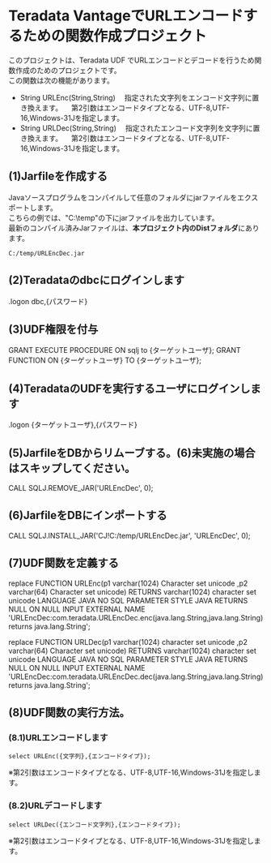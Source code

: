 # Teradata VantageでURLエンコードするための関数作成プロジェクト
このプロジェクトは、Teradata UDF でURLエンコードとデコードを行うため関数作成のためのプロジェクトです。  
この関数は次の機能があります。
- String URLEnc(String,String)
　指定された文字列をエンコード文字列に置き換えます。
　第2引数はエンコードタイプとなる、UTF-8,UTF-16,Windows-31Jを指定します。
- String URLDec(String,String)
　指定されたエンコード文字列を文字列に置き換えます。
　第2引数はエンコードタイプとなる、UTF-8,UTF-16,Windows-31Jを指定します。

## (1)Jarfileを作成する
Javaソースプログラムをコンパイルして任意のフォルダにjarファイルをエクスポートします。  
こちらの例では、"C:\temp"の下にjarファイルを出力しています。  
最新のコンパイル済みJarファイルは、**本プロジェクト内のDistフォルダ**にあります。

	C:/temp/URLEncDec.jar

## (2)Teradataのdbcにログインします

.logon dbc,{パスワード}

## (3)UDF権限を付与
GRANT EXECUTE PROCEDURE ON sqlj to {ターゲットユーザ};
GRANT FUNCTION  ON {ターゲットユーザ} TO {ターゲットユーザ};

## (4)TeradataのUDFを実行するユーザにログインします

.logon {ターゲットユーザ},{パスワード}

## (5)JarfileをDBからリムーブする。(6)未実施の場合はスキップしてください。
CALL SQLJ.REMOVE_JAR('URLEncDec', 0); 

## (6)JarfileをDBにインポートする

CALL SQLJ.INSTALL_JAR('CJ!C:/temp/URLEncDec.jar', 'URLEncDec', 0); 

## (7)UDF関数を定義する

replace FUNCTION URLEnc(p1 varchar(1024) Character set unicode ,p2 varchar(64) Character set unicode)
RETURNS varchar(1024) character set unicode
LANGUAGE JAVA
NO SQL
PARAMETER STYLE JAVA
RETURNS NULL ON NULL INPUT
EXTERNAL NAME 'URLEncDec:com.teradata.URLEncDec.enc(java.lang.String,java.lang.String) returns java.lang.String';

replace FUNCTION URLDec(p1 varchar(1024) character set unicode ,p2 varchar(64) Character set unicode)
RETURNS varchar(1024) character set unicode
LANGUAGE JAVA
NO SQL
PARAMETER STYLE JAVA
RETURNS NULL ON NULL INPUT
EXTERNAL NAME 'URLEncDec:com.teradata.URLEncDec.dec(java.lang.String,java.lang.String) returns java.lang.String';

## (8)UDF関数の実行方法。
### (8.1)URLエンコードします
	select URLEnc({文字列},{エンコードタイプ});

※第2引数はエンコードタイプとなる、UTF-8,UTF-16,Windows-31Jを指定します。


### (8.2)URLデコードします
	select URLDec({エンコード文字列},{エンコードタイプ});

※第2引数はエンコードタイプとなる、UTF-8,UTF-16,Windows-31Jを指定します。
	